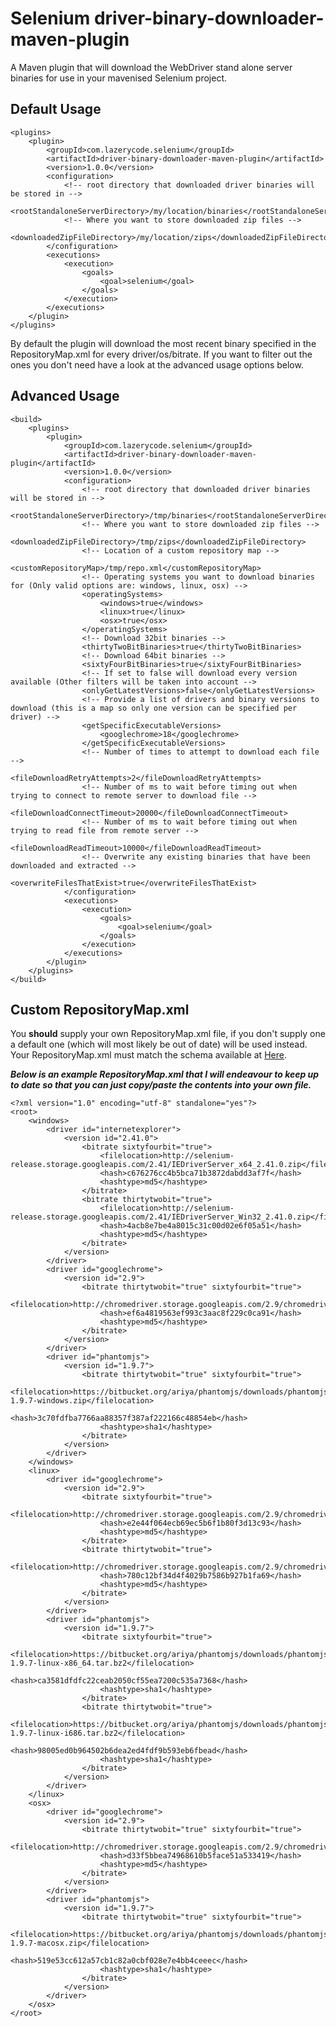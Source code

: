 Selenium driver-binary-downloader-maven-plugin
=================================

A Maven plugin that will download the WebDriver stand alone server binaries for use in your mavenised Selenium project.

Default Usage
-----

    <plugins>
        <plugin>
            <groupId>com.lazerycode.selenium</groupId>
            <artifactId>driver-binary-downloader-maven-plugin</artifactId>
            <version>1.0.0</version>
            <configuration>
                <!-- root directory that downloaded driver binaries will be stored in -->
                <rootStandaloneServerDirectory>/my/location/binaries</rootStandaloneServerDirectory>
                <!-- Where you want to store downloaded zip files -->
                <downloadedZipFileDirectory>/my/location/zips</downloadedZipFileDirectory>
            </configuration>
            <executions>
                <execution>
                    <goals>
                        <goal>selenium</goal>
                    </goals>
                </execution>
            </executions>
        </plugin>
    </plugins>

By default the plugin will download the most recent binary specified in the RepositoryMap.xml for every driver/os/bitrate.
If you want to filter out the ones you don't need have a look at the advanced usage options below.

Advanced Usage
-----

    <build>
        <plugins>
            <plugin>
                <groupId>com.lazerycode.selenium</groupId>
                <artifactId>driver-binary-downloader-maven-plugin</artifactId>
                <version>1.0.0</version>
                <configuration>
                    <!-- root directory that downloaded driver binaries will be stored in -->
                    <rootStandaloneServerDirectory>/tmp/binaries</rootStandaloneServerDirectory>
                    <!-- Where you want to store downloaded zip files -->
                    <downloadedZipFileDirectory>/tmp/zips</downloadedZipFileDirectory>
                    <!-- Location of a custom repository map -->
                    <customRepositoryMap>/tmp/repo.xml</customRepositoryMap>
                    <!-- Operating systems you want to download binaries for (Only valid options are: windows, linux, osx) -->
                    <operatingSystems>
                        <windows>true</windows>
                        <linux>true</linux>
                        <osx>true</osx>
                    </operatingSystems>
                    <!-- Download 32bit binaries -->
                    <thirtyTwoBitBinaries>true</thirtyTwoBitBinaries>
                    <!-- Download 64bit binaries -->
                    <sixtyFourBitBinaries>true</sixtyFourBitBinaries>
                    <!-- If set to false will download every version available (Other filters will be taken into account -->
                    <onlyGetLatestVersions>false</onlyGetLatestVersions>
                    <!-- Provide a list of drivers and binary versions to download (this is a map so only one version can be specified per driver) -->
                    <getSpecificExecutableVersions>
                        <googlechrome>18</googlechrome>
                    </getSpecificExecutableVersions>
                    <!-- Number of times to attempt to download each file -->
                    <fileDownloadRetryAttempts>2</fileDownloadRetryAttempts>
                    <!-- Number of ms to wait before timing out when trying to connect to remote server to download file -->
                    <fileDownloadConnectTimeout>20000</fileDownloadConnectTimeout>
                    <!-- Number of ms to wait before timing out when trying to read file from remote server -->
                    <fileDownloadReadTimeout>10000</fileDownloadReadTimeout>
                    <!-- Overwrite any existing binaries that have been downloaded and extracted -->
                    <overwriteFilesThatExist>true</overwriteFilesThatExist>
                </configuration>
                <executions>
                    <execution>
                        <goals>
                            <goal>selenium</goal>
                        </goals>
                    </execution>
                </executions>
            </plugin>
        </plugins>
    </build>

Custom RepositoryMap.xml
-----

You __should__ supply your own RepositoryMap.xml file, if you don't supply one a default one (which will most likely be out of date) will be used instead.  Your RepositoryMap.xml must match the schema available at [Here](https://github.com/Ardesco/selenium-standalone-server-plugin/blob/master/src/main/resources/RepositoryMap.xsd).

___Below is an example RepositoryMap.xml that I will endeavour to keep up to date so that you can just copy/paste the contents into your own file.___

    <?xml version="1.0" encoding="utf-8" standalone="yes"?>
    <root>
        <windows>
            <driver id="internetexplorer">
                <version id="2.41.0">
                    <bitrate sixtyfourbit="true">
                        <filelocation>http://selenium-release.storage.googleapis.com/2.41/IEDriverServer_x64_2.41.0.zip</filelocation>
                        <hash>c676276cc4b5bca71b3872dabdd3af7f</hash>
                        <hashtype>md5</hashtype>
                    </bitrate>
                    <bitrate thirtytwobit="true">
                        <filelocation>http://selenium-release.storage.googleapis.com/2.41/IEDriverServer_Win32_2.41.0.zip</filelocation>
                        <hash>4acb8e7be4a8015c31c00d02e6f05a51</hash>
                        <hashtype>md5</hashtype>
                    </bitrate>
                </version>
            </driver>
            <driver id="googlechrome">
                <version id="2.9">
                    <bitrate thirtytwobit="true" sixtyfourbit="true">
                        <filelocation>http://chromedriver.storage.googleapis.com/2.9/chromedriver_win32.zip</filelocation>
                        <hash>ef6a4819563ef993c3aac8f229c0ca91</hash>
                        <hashtype>md5</hashtype>
                    </bitrate>
                </version>
            </driver>
            <driver id="phantomjs">
                <version id="1.9.7">
                    <bitrate thirtytwobit="true" sixtyfourbit="true">
                        <filelocation>https://bitbucket.org/ariya/phantomjs/downloads/phantomjs-1.9.7-windows.zip</filelocation>
                        <hash>3c70fdfba7766aa88357f387af222166c48854eb</hash>
                        <hashtype>sha1</hashtype>
                    </bitrate>
                </version>
            </driver>
        </windows>
        <linux>
            <driver id="googlechrome">
                <version id="2.9">
                    <bitrate sixtyfourbit="true">
                        <filelocation>http://chromedriver.storage.googleapis.com/2.9/chromedriver_linux64.zip</filelocation>
                        <hash>e2e44f064ecb69ec5b6f1b80f3d13c93</hash>
                        <hashtype>md5</hashtype>
                    </bitrate>
                    <bitrate thirtytwobit="true">
                        <filelocation>http://chromedriver.storage.googleapis.com/2.9/chromedriver_linux32.zip</filelocation>
                        <hash>780c12bf34d4f4029b7586b927b1fa69</hash>
                        <hashtype>md5</hashtype>
                    </bitrate>
                </version>
            </driver>
            <driver id="phantomjs">
                <version id="1.9.7">
                    <bitrate sixtyfourbit="true">
                        <filelocation>https://bitbucket.org/ariya/phantomjs/downloads/phantomjs-1.9.7-linux-x86_64.tar.bz2</filelocation>
                        <hash>ca3581dfdfc22ceab2050cf55ea7200c535a7368</hash>
                        <hashtype>sha1</hashtype>
                    </bitrate>
                    <bitrate thirtytwobit="true">
                        <filelocation>https://bitbucket.org/ariya/phantomjs/downloads/phantomjs-1.9.7-linux-i686.tar.bz2</filelocation>
                        <hash>98005ed0b964502b6dea2ed4fdf9b593eb6fbead</hash>
                        <hashtype>sha1</hashtype>
                    </bitrate>
                </version>
            </driver>
        </linux>
        <osx>
            <driver id="googlechrome">
                <version id="2.9">
                    <bitrate thirtytwobit="true" sixtyfourbit="true">
                        <filelocation>http://chromedriver.storage.googleapis.com/2.9/chromedriver_mac32.zip</filelocation>
                        <hash>d33f5bbea74968610b5face51a533419</hash>
                        <hashtype>md5</hashtype>
                    </bitrate>
                </version>
            </driver>
            <driver id="phantomjs">
                <version id="1.9.7">
                    <bitrate thirtytwobit="true" sixtyfourbit="true">
                        <filelocation>https://bitbucket.org/ariya/phantomjs/downloads/phantomjs-1.9.7-macosx.zip</filelocation>
                        <hash>519e53cc612a57cb1c82a0cbf028e7e4bb4ceeec</hash>
                        <hashtype>sha1</hashtype>
                    </bitrate>
                </version>
            </driver>
        </osx>
    </root>